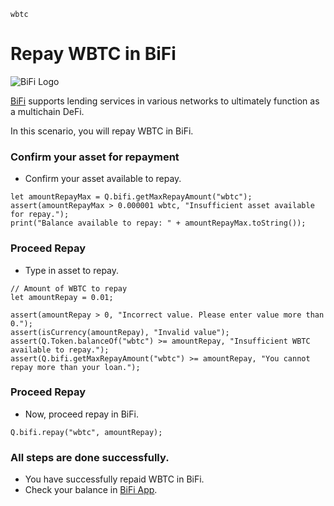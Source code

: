 ```meta-Currency
wbtc
```

# Repay WBTC in BiFi

![BiFi Logo](https://s3.ap-northeast-2.amazonaws.com/thebifrost.io/home/bifi/bifi_logo.svg)

[BiFi](https://bifi.finance/) supports lending services in various networks to ultimately function as a multichain DeFi.

In this scenario, you will repay WBTC in BiFi.

### Confirm your asset for repayment

- Confirm your asset available to repay.

```output-Dynamic
let amountRepayMax = Q.bifi.getMaxRepayAmount("wbtc");
assert(amountRepayMax > 0.000001 wbtc, "Insufficient asset available for repay.");
print("Balance available to repay: " + amountRepayMax.toString());
```

### Proceed Repay

- Type in asset to repay.

```input WBTC
// Amount of WBTC to repay
let amountRepay = 0.01;
```

```input-Verify
assert(amountRepay > 0, "Incorrect value. Please enter value more than 0.");
assert(isCurrency(amountRepay), "Invalid value");
assert(Q.Token.balanceOf("wbtc") >= amountRepay, "Insufficient WBTC available to repay.");
assert(Q.bifi.getMaxRepayAmount("wbtc") >= amountRepay, "You cannot repay more than your loan.");
```

### Proceed Repay

- Now, proceed repay in BiFi.

```taster
Q.bifi.repay("wbtc", amountRepay);
```

### All steps are done successfully.

- You have successfully repaid WBTC in BiFi.
- Check your balance in [BiFi App](https://app.bifi.finance/).

